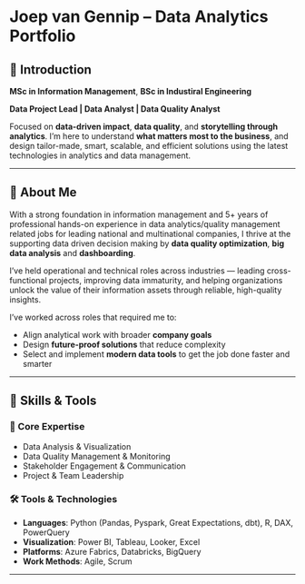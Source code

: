 # Joep van Gennip – Data Analytics Portfolio

## 👋 Introduction

**MSc in Information Management**, **BSc in Industiral Engineering** 

**Data Project Lead | Data Analyst | Data Quality Analyst**

Focused on **data-driven impact**, **data quality**, and **storytelling through analytics**.
I’m here to understand **what matters most to the business**, and design tailor-made, smart, scalable, and efficient solutions using the latest technologies in analytics and data management.

---

## 🚀 About Me

With a strong foundation in information management and 5+ years of professional hands-on experience in data analytics/quality management related jobs for leading national and multinational companies, I thrive at the supporting data driven decision making by **data quality optimization**, **big data analysis** and **dashboarding**.

I’ve held operational and technical roles across industries — leading cross-functional projects, improving data immaturity, and helping organizations unlock the value of their information assets through reliable, high-quality insights.

I’ve worked across roles that required me to:
- Align analytical work with broader **company goals**
- Design **future-proof solutions** that reduce complexity
- Select and implement **modern data tools** to get the job done faster and smarter

---

## 🧠 Skills & Tools

### 🧩 Core Expertise
- Data Analysis & Visualization  
- Data Quality Management & Monitoring  
- Stakeholder Engagement & Communication  
- Project & Team Leadership

### 🛠️ Tools & Technologies
- **Languages**: Python (Pandas, Pyspark, Great Expectations, dbt), R, DAX, PowerQuery
- **Visualization**: Power BI, Tableau, Looker, Excel
- **Platforms**: Azure Fabrics, Databricks, BigQuery
- **Work Methods**: Agile, Scrum

---
